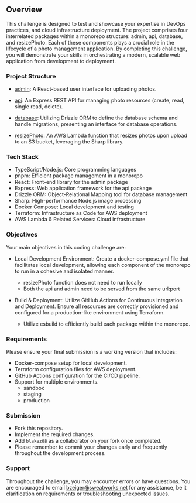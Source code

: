
## Overview
This challenge is designed to test and showcase your expertise in DevOps practices, and cloud infrastructure deployment. The project comprises four interrelated packages within a monorepo structure: admin, api, database, and resizePhoto. Each of these components plays a crucial role in the lifecycle of a photo management application. By completing this challenge, you will demonstrate your skills in orchestrating a modern, scalable web application from development to deployment.

### Project Structure
- [admin](packages/admin/README.md): A React-based user interface for uploading photos.

- [api](packages/api/README.md): An Express REST API for managing photo resources (create, read, single read, delete).

- [database](packages/database/README.md): Utilizing Drizzle ORM to define the database schema and handle migrations, presenting an interface for database operations.

- [resizePhoto](functions/resizePhoto/README.md): An AWS Lambda function that resizes photos upon upload to an S3 bucket, leveraging the Sharp library.

### Tech Stack
- TypeScript/Node.js: Core programming languages
- pnpm: Efficient package management in a monorepo
- React: Front-end library for the admin package
- Express: Web application framework for the api package
- Drizzle ORM: Object-Relational Mapping tool for database management
- Sharp: High-performance Node.js image processing
- Docker Compose: Local development and testing
- Terraform: Infrastructure as Code for AWS deployment
- AWS Lambda & Related Services: Cloud infrastructure

### Objectives
Your main objectives in this coding challenge are:

- Local Development Environment: Create a docker-compose.yml file that facilitates local development, allowing each component of the monorepo to run in a cohesive and isolated manner.
  - resizePhoto function does not need to run locally
  - Both the api and admin need to be served from the same url:port

- Build & Deployment: Utilize GitHub Actions for Continuous Integration and Deployment. Ensure all resources are correctly provisioned and configured for a production-like environment using Terraform.
  - Utilize esbuild to efficiently build each package within the monorepo.

### Requirements
Please ensure your final submission is a working version that includes:

- Docker-compose setup for local development.
- Terraform configuration files for AWS deployment.
- GitHub Actions configuration for the CI/CD pipeline.
- Support for multiple environments.
  - sandbox
  - staging
  - production

### Submission
- Fork this repository.
- Implement the required changes.
- Add `blakez08` as a collaborator on your fork once completed.
- Please remember to commit your changes early and frequently throughout the development process.

### Support
Throughout the challenge, you may encounter errors or have questions. You are encouraged to email bzeiger@sweatworks.net for any assistance, be it clarification on requirements or troubleshooting unexpected issues.
